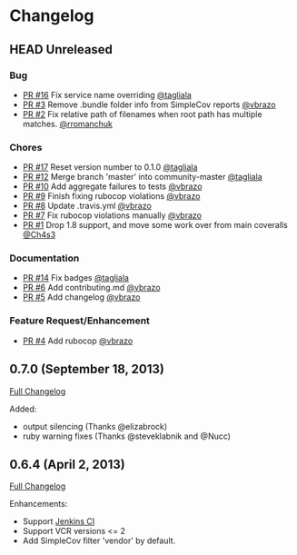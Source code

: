 # Changelog

## HEAD Unreleased

### Bug

- [PR #16](https://github.com/Coveralls-Community/coveralls-ruby/pull/16) Fix service name overriding [@tagliala](https://github.com/tagliala)
- [PR #3](https://github.com/Coveralls-Community/coveralls-ruby/pull/3) Remove .bundle folder info from SimpleCov reports [@vbrazo](https://github.com/vbrazo)
- [PR #2](https://github.com/Coveralls-Community/coveralls-ruby/pull/2) Fix relative path of filenames when root path has multiple matches. [@rromanchuk](https://github.com/rromanchuk)

### Chores

- [PR #17](https://github.com/Coveralls-Community/coveralls-ruby/pull/17) Reset version number to 0.1.0 [@tagliala](https://github.com/tagliala)
- [PR #12](https://github.com/Coveralls-Community/coveralls-ruby/pull/12) Merge branch 'master' into community-master [@tagliala](https://github.com/tagliala)
- [PR #10](https://github.com/Coveralls-Community/coveralls-ruby/pull/10) Add aggregate failures to tests [@vbrazo](https://github.com/vbrazo)
- [PR #9](https://github.com/Coveralls-Community/coveralls-ruby/pull/9) Finish fixing rubocop violations [@vbrazo](https://github.com/vbrazo)
- [PR #8](https://github.com/Coveralls-Community/coveralls-ruby/pull/8) Update .travis.yml [@vbrazo](https://github.com/vbrazo)
- [PR #7](https://github.com/Coveralls-Community/coveralls-ruby/pull/7) Fix rubocop violations manually [@vbrazo](https://github.com/vbrazo)
- [PR #1](https://github.com/Coveralls-Community/coveralls-ruby/pull/1) Drop 1.8 support, and move some work over from main coveralls [@Ch4s3](https://github.com/Ch4s3)

### Documentation

- [PR #14](https://github.com/Coveralls-Community/coveralls-ruby/pull/14) Fix badges [@tagliala](https://github.com/tagliala)
- [PR #6](https://github.com/Coveralls-Community/coveralls-ruby/pull/6) Add contributing.md [@vbrazo](https://github.com/vbrazo)
- [PR #5](https://github.com/Coveralls-Community/coveralls-ruby/pull/5) Add changelog [@vbrazo](https://github.com/vbrazo)

### Feature Request/Enhancement

- [PR #4](https://github.com/Coveralls-Community/coveralls-ruby/pull/4) Add rubocop [@vbrazo](https://github.com/vbrazo)

## 0.7.0 (September 18, 2013)

[Full Changelog](https://github.com/lemurheavy/coveralls-ruby/compare/v0.6.4...v0.7.0)

Added:
* output silencing (Thanks @elizabrock)
* ruby warning fixes (Thanks @steveklabnik and @Nucc)

## 0.6.4 (April 2, 2013)

[Full Changelog](https://github.com/lemurheavy/coveralls-ruby/compare/v0.6.3...v0.6.4)

Enhancements:

* Support [Jenkins CI](http://jenkins-ci.org/)
* Support VCR versions <= 2
* Add SimpleCov filter 'vendor' by default.
